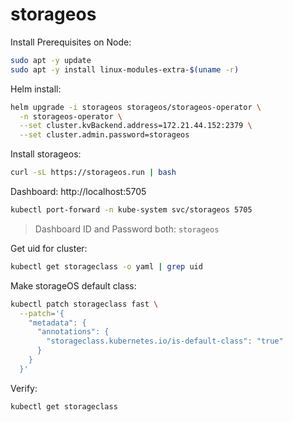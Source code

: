 # storageos

Install Prerequisites on Node:
```bash
sudo apt -y update
sudo apt -y install linux-modules-extra-$(uname -r)
```

Helm install:
```bash
helm upgrade -i storageos storageos/storageos-operator \
  -n storageos-operator \
  --set cluster.kvBackend.address=172.21.44.152:2379 \
  --set cluster.admin.password=storageos
```

Install storageos:
```bash
curl -sL https://storageos.run | bash
```

Dashboard: http://localhost:5705
```bash
kubectl port-forward -n kube-system svc/storageos 5705
```
> Dashboard ID and Password both: `storageos`

Get uid for cluster:
```bash
kubectl get storageclass -o yaml | grep uid
```

Make storageOS default class:
```bash
kubectl patch storageclass fast \
  --patch='{
    "metadata": {
      "annotations": {
        "storageclass.kubernetes.io/is-default-class": "true"
      }
    }
  }'
```

Verify:
```bash
kubectl get storageclass
```
